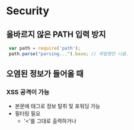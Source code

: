 # Security
## 올바르지 않은 PATH 입력 방지
```javascript
 var path = require('path');
 path.parse("parsing...").base; // 파일명만 나옴.
```

## 오염된 정보가 들어올 때
### XSS 공격이 가능
- 본문에 <script></script> 태그로 정보 탈취 및 포워딩 가능
- 필터링 필요
  - '<'를 그대로 출력하거나 <script> 태그를 본문에서 제거
  - 수동으로 작업해야 하므로 비효율적

### npm을 통해 다른 사람이 만든 것을 이용한다.
- npm으로 설치
  ```
   $ npm init
   $ npm install - S sanitize-html
  ``` 
  - 옵션 
    -S : 프로젝트에서만 사용할 부품으로써 설치
    -g : global하게 설치

## API(Application Programming Interface)란 
- node js의 공식 문서에서 버전별 API 확인 가능